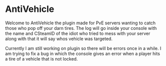 # AntiVehicle
Welcome to AntiVehicle the plugin made for PvE servers wanting to catch those who pop off your darn tires. The log will go inside your console with the name and CSteamID of the idiot who tried to mess with your server along with that it will say whos vehicle was targeted.

Currently I am still working on plugin so there will be errors once in a while. I am trying to fix a bug in which the console gives an error when a player hits a tire of a vehicle that is not locked.

